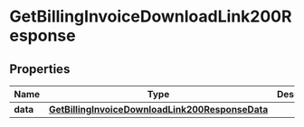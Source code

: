 

# GetBillingInvoiceDownloadLink200Response


## Properties

| Name | Type | Description | Notes |
|------------ | ------------- | ------------- | -------------|
|**data** | [**GetBillingInvoiceDownloadLink200ResponseData**](GetBillingInvoiceDownloadLink200ResponseData.md) |  |  |



